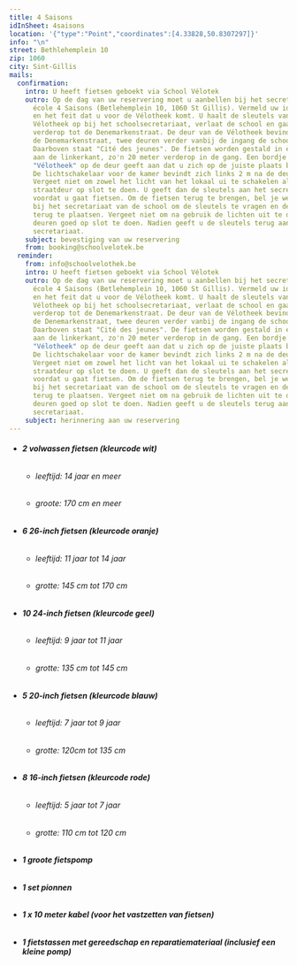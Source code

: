 ```yaml
---
title: 4 Saisons
idInSheet: 4saisons
location: '{"type":"Point","coordinates":[4.33828,50.8307297]}'
info: "\n"
street: Bethlehemplein 10
zip: 1060
city: Sint-Gillis
mails:
  confirmation:
    intro: U heeft fietsen geboekt via School Vélotek
    outro: Op de dag van uw reservering moet u aanbellen bij het secretariaat van
      école 4 Saisons (Betlehemplein 10, 1060 St Gillis). Vermeld uw identiteit
      en het feit dat u voor de Vélotheek komt. U haalt de sleutels van de
      Vélotheek op bij het schoolsecretariaat, verlaat de school en gaat iets
      verderop tot de Denemarkenstraat. De deur van de Vélotheek bevindt zich in
      de Denemarkenstraat, twee deuren verder vanbij de ingang de schoolpoort.
      Daarboven staat "Cité des jeunes". De fietsen worden gestald in een lokaal
      aan de linkerkant, zo'n 20 meter verderop in de gang. Een bordje
      "Vélotheek" op de deur geeft aan dat u zich op de juiste plaats bevindt.
      De lichtschakelaar voor de kamer bevindt zich links 2 m na de deur.
      Vergeet niet om zowel het licht van het lokaal ui te schakelen als de
      straatdeur op slot te doen. U geeft dan de sleutels aan het secretariaat
      voordat u gaat fietsen. Om de fietsen terug te brengen, bel je weer aan
      bij het secretariaat van de school om de sleutels te vragen en de fietsen
      terug te plaatsen. Vergeet niet om na gebruik de lichten uit te doen en de
      deuren goed op slot te doen. Nadien geeft u de sleutels terug aan het
      secretariaat. 
    subject: bevestiging van uw reservering
    from: booking@schoolvelotek.be
  reminder:
    from: info@schoolvelothek.be
    intro: U heeft fietsen geboekt via School Vélotek
    outro: Op de dag van uw reservering moet u aanbellen bij het secretariaat van
      école 4 Saisons (Betlehemplein 10, 1060 St Gillis). Vermeld uw identiteit
      en het feit dat u voor de Vélotheek komt. U haalt de sleutels van de
      Vélotheek op bij het schoolsecretariaat, verlaat de school en gaat iets
      verderop tot de Denemarkenstraat. De deur van de Vélotheek bevindt zich in
      de Denemarkenstraat, twee deuren verder vanbij de ingang de schoolpoort.
      Daarboven staat "Cité des jeunes". De fietsen worden gestald in een lokaal
      aan de linkerkant, zo'n 20 meter verderop in de gang. Een bordje
      "Vélotheek" op de deur geeft aan dat u zich op de juiste plaats bevindt.
      De lichtschakelaar voor de kamer bevindt zich links 2 m na de deur.
      Vergeet niet om zowel het licht van het lokaal ui te schakelen als de
      straatdeur op slot te doen. U geeft dan de sleutels aan het secretariaat
      voordat u gaat fietsen. Om de fietsen terug te brengen, bel je weer aan
      bij het secretariaat van de school om de sleutels te vragen en de fietsen
      terug te plaatsen. Vergeet niet om na gebruik de lichten uit te doen en de
      deuren goed op slot te doen. Nadien geeft u de sleutels terug aan het
      secretariaat. 
    subject: herinnering aan uw reservering
---
```

* ###### **2 volwassen fietsen (kleurcode wit)**

  * ###### leeftijd: 14 jaar en meer
  * ###### groote: 170 cm en meer
* ###### **6 26-inch fietsen (kleurcode oranje)**

  * ###### leeftijd: 11 jaar tot 14 jaar
  * ###### grotte: 145 cm tot 170 cm
* ###### **10 24-inch fietsen (kleurcode geel)**

  * ###### leeftijd: 9 jaar tot 11 jaar
  * ###### grotte: 135 cm tot 145 cm
* ###### **5 20-inch fietsen (kleurcode blauw)**

  * ###### leeftijd: 7 jaar tot 9 jaar
  * ###### grotte: 120cm tot 135 cm
* ###### **8 16-inch fietsen (kleurcode rode)**

  * ###### leeftijd: 5 jaar tot 7 jaar
  * ###### grotte: 110 cm tot 120 cm
* ###### **1 groote fietspomp**
* ###### **1 set pionnen**
* ###### **1 x 10 meter kabel (voor het vastzetten van fietsen)**
* ###### **1 fietstassen met gereedschap en reparatiemateriaal (inclusief een kleine pomp)**